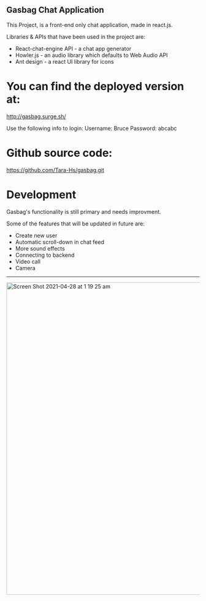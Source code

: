 ## Gasbag Chat Application

This Project, is a front-end only chat application, made in react.js.

Libraries & APIs that have been used in the project are:
- React-chat-engine API - a chat app generator
- Howler.js - an audio library which defaults to Web Audio API
- Ant design - a react UI library for icons

# You can find the deployed version at:
http://gasbag.surge.sh/

Use the following info to login:
Username: Bruce
Password: abcabc


# Github source code:
https://github.com/Tara-Hs/gasbag.git


# Development

Gasbag's functionality is still primary and needs improvment.

Some of the features that will be updated in future are:
- Create new user
- Automatic scroll-down in chat feed
- More sound effects
- Connecting to backend
- Video call 
- Camera


----------------------------------
<img width="816" alt="Screen Shot 2021-04-28 at 1 19 25 am" src="https://user-images.githubusercontent.com/78297664/116267500-ce7fb480-a7bf-11eb-9103-ed4e7bc34e68.png">
